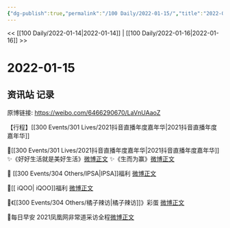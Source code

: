 ```yaml
---
{"dg-publish":true,"permalink":"/100 Daily/2022-01-15/","title":"2022-01-15","created":"2022-12-22T16:34:56.000+08:00","updated":"2023-04-11T14:46:35.000+08:00"}
---
```



<< [[100 Daily/2022-01-14\|2022-01-14]] | [[100 Daily/2022-01-16\|2022-01-16]] >>

# 2022-01-15

## 资讯站 记录

原博链接: https://weibo.com/6466290670/LaVnUAaoZ

【行程】[[300 Events/301 Lives/2021抖音直播年度嘉年华\|2021抖音直播年度嘉年华]]

🌟[[300 Events/301 Lives/2021抖音直播年度嘉年华\|2021抖音直播年度嘉年华]]
✨《好好生活就是美好生活》[微博正文](https://m.weibo.cn/6466290670/4726030872875512)
✨《生而为赢》[微博正文](https://m.weibo.cn/6466290670/4726032680095833)

🌟 [[300 Events/304 Others/IPSA\|IPSA]]福利 [微博正文](https://m.weibo.cn/6466290670/4725882436716507)

🌟[[ iQOO\| iQOO]]福利 [微博正文](https://m.weibo.cn/6466290670/4725910052274290)

🌟《[[300 Events/304 Others/橘子辣访\|橘子辣访]]》彩蛋 [微博正文](https://m.weibo.cn/6466290670/4725882797162573)

🌟每日早安
2021凤凰网非常道采访全程[微博正文](https://m.weibo.cn/6466290670/4725822109516425)
